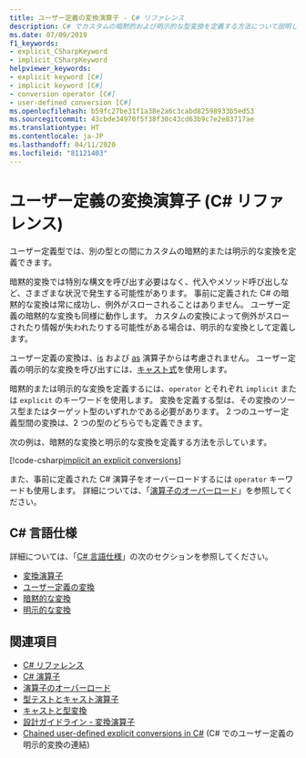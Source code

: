 ```yaml
---
title: ユーザー定義の変換演算子 - C# リファレンス
description: C# でカスタムの暗黙的および明示的な型変換を定義する方法について説明します。
ms.date: 07/09/2019
f1_keywords:
- explicit_CSharpKeyword
- implicit_CSharpKeyword
helpviewer_keywords:
- explicit keyword [C#]
- implicit keyword [C#]
- conversion operator [C#]
- user-defined conversion [C#]
ms.openlocfilehash: b59fc27be31f1a38e2a6c3cabd82598933b5ed53
ms.sourcegitcommit: 43cbde34970f5f38f30c43cd63b9c7e2e83717ae
ms.translationtype: HT
ms.contentlocale: ja-JP
ms.lasthandoff: 04/11/2020
ms.locfileid: "81121403"
---
```

# <a name="user-defined-conversion-operators-c-reference"></a>ユーザー定義の変換演算子 (C# リファレンス)

ユーザー定義型では、別の型との間にカスタムの暗黙的または明示的な変換を定義できます。

暗黙的変換では特別な構文を呼び出す必要はなく、代入やメソッド呼び出しなど、さまざまな状況で発生する可能性があります。 事前に定義された C# の暗黙的な変換は常に成功し、例外がスローされることはありません。 ユーザー定義の暗黙的な変換も同様に動作します。 カスタムの変換によって例外がスローされたり情報が失われたりする可能性がある場合は、明示的な変換として定義します。

ユーザー定義の変換は、[is](type-testing-and-cast.md#is-operator) および [as](type-testing-and-cast.md#as-operator) 演算子からは考慮されません。 ユーザー定義の明示的な変換を呼び出すには、[キャスト式](type-testing-and-cast.md#cast-expression)を使用します。

暗黙的または明示的な変換を定義するには、`operator` とそれぞれ `implicit` または `explicit` のキーワードを使用します。 変換を定義する型は、その変換のソース型またはターゲット型のいずれかである必要があります。 2 つのユーザー定義型間の変換は、2 つの型のどちらでも定義できます。

次の例は、暗黙的な変換と明示的な変換を定義する方法を示しています。

[!code-csharp[implicit an explicit conversions](snippets/UserDefinedConversions.cs)]

また、事前に定義された C# 演算子をオーバーロードするには `operator` キーワードも使用します。 詳細については、「[演算子のオーバーロード](operator-overloading.md)」を参照してください。

## <a name="c-language-specification"></a>C# 言語仕様

詳細については、「[C# 言語仕様](~/_csharplang/spec/introduction.md)」の次のセクションを参照してください。

- [変換演算子](~/_csharplang/spec/classes.md#conversion-operators)
- [ユーザー定義の変換](~/_csharplang/spec/conversions.md#user-defined-conversions)
- [暗黙的な変換](~/_csharplang/spec/conversions.md#implicit-conversions)
- [明示的な変換](~/_csharplang/spec/conversions.md#explicit-conversions)

## <a name="see-also"></a>関連項目

- [C# リファレンス](../index.md)
- [C# 演算子](index.md)
- [演算子のオーバーロード](operator-overloading.md)
- [型テストとキャスト演算子](type-testing-and-cast.md)
- [キャストと型変換](../../programming-guide/types/casting-and-type-conversions.md)
- [設計ガイドライン - 変換演算子](../../../standard/design-guidelines/operator-overloads.md#conversion-operators)
- [Chained user-defined explicit conversions in C#](https://docs.microsoft.com/archive/blogs/ericlippert/chained-user-defined-explicit-conversions-in-c) (C# でのユーザー定義の明示的変換の連結)
